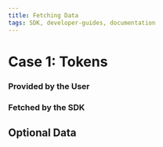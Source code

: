 ```yaml
---
title: Fetching Data
tags: SDK, developer-guides, documentation
---
```



# Case 1: Tokens



### Provided by the User



### Fetched by the SDK


## Optional Data


